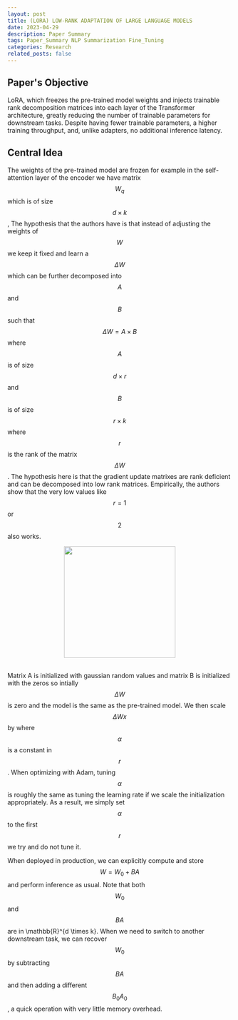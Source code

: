 ```yaml
---
layout: post
title: (LORA) LOW-RANK ADAPTATION OF LARGE LANGUAGE MODELS 
date: 2023-04-29 
description: Paper Summary
tags: Paper_Summary NLP Summarization Fine_Tuning 
categories: Research
related_posts: false
---
```

## Paper's Objective
LoRA, which freezes the pre-trained model weights and injects trainable rank decomposition matrices into each layer of the Transformer architecture, greatly reducing the number of trainable parameters for downstream tasks. Despite having fewer trainable parameters, a higher training throughput, and, unlike adapters, no additional inference latency.

## Central Idea
The weights of the pre-trained model are frozen for example in the self-attention layer of the encoder we have matrix $$W_q$$ which is of size $$d \times k $$, The hypothesis that the authors have is that instead of adjusting the weights of $$W$$ we keep it fixed and learn a $$\Delta W$$ which can be further decomposed into $$A$$ and $$B$$ such that $$\Delta W = A \times B$$ where $$A$$ is of size $$d \times r$$ and $$B$$ is of size $$r \times k$$ where $$r$$ is the rank of the matrix $$\Delta W$$. The hypothesis here is that the gradient update matrixes are rank deficient and can be decomposed into low rank matrices. Empirically, the authors show that the very low values like $$r=1$$ or $$2$$ also works.  

 <div style="text-align: center;">
<img src="https://miro.medium.com/v2/resize:fit:598/format:webp/1*BCs63SXaAu3NKqUaTLTH2g.png"  width="250" height="250" class="center">
</div>
&nbsp;

Matrix A is initialized with gaussian random values and matrix B is initialized with the zeros so intially $$\Delta W$$ is zero and the model is the same as the pre-trained model. We then scale $$\Delta W x$$ by where $$\alpha$$ is a constant in $$r$$. When optimizing with Adam, tuning $$\alpha$$ is roughly the same as tuning the learning rate if we scale the initialization appropriately. As a result, we simply set $$\alpha$$ to the first $$r$$  we try and do not tune it.

When deployed in production, we can explicitly compute and store $$W = W_0 + BA$$ and perform inference as usual. Note that both $$W_0$$ and $$BA$$ are in \mathbb{R}^{d \times k}. When we need to switch to another downstream task, we can recover $$W_0$$ by subtracting $$BA$$ and then adding a different $$B_0A_0$$ , a quick operation with very little memory overhead.